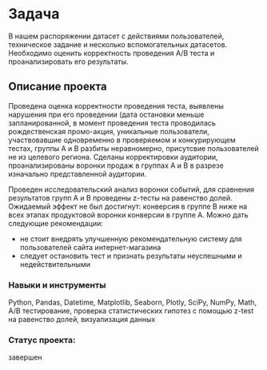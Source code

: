 # Задача

В нашем распоряжении датасет с действиями пользователей, техническое задание и несколько вспомогательных датасетов. Необходимо оценить корректность проведения А/В теста и проанализировать его результаты. 

## Описание проекта

   Проведена оценка корректности проведения теста, выявлены нарушения при его проведении (дата остановки меньше запланированной, в момент проведения теста проводилась рождественская промо-акция, уникальные пользователи, участвовавшие одновременно в проверяемом и конкурирующем тестах, группы А и В разбиты неравномерно, присутсвие пользователей не из целевого региона. Сделаны корректировки аудитории, проанализированы воронки продаж в группах А и В в разрезе изначально представленной аудитории.
   
Проведен исследовательский анализ воронки событий, для сравнения результатов групп А и В проведены z-тесты на равенство долей. Ожидаемый эффект не был достигнут: конверсия в группе B ниже на всех этапах продуктовой воронки конверсии в группе A. Можно дать следующие рекомендации: 

  * не стоит внедрять улучшенную рекомендательную систему для пользователей сайта интернет-магазина
  * следует остановить тест и признать результаты неуспешными и недействительными


###  Навыки и инструменты

 Python, Pandas, Datetime, Matplotlib, Seaborn, Plotly, SciPy, NumPy, Math, А/В тестирование, проверка статистических гипотез с помощью z-test на равенство долей, визуализация данных

### Cтатус проекта: 
завершен
 
